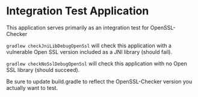 # Integration Test Application
This application serves primarily as an integration test for OpenSSL-Checker

`gradlew checkJniLibDebugOpenSsl` will check this application with a vulnerable Open SSL version
included as a JNI library (should fail).

`gradlew checkNoSslDebugOpenSsl` will check this application with no Open SSL library (should succeed).

Be sure to update build.gradle to reflect the OpenSSL-Checker version you actually want to test.